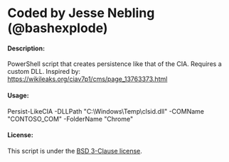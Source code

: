 # Coded by Jesse Nebling (@bashexplode)

#### Description:
PowerShell script that creates persistence like that of the CIA. Requires a custom DLL. Inspired by: https://wikileaks.org/ciav7p1/cms/page_13763373.html

#### Usage:
Persist-LikeCIA -DLLPath "C:\Windows\Temp\clsid.dll" -COMName "CONTOSO_COM" -FolderName "Chrome"

#### License:
This script is under the [BSD 3-Clause license](https://raw.githubusercontent.com/bashexplode/Invoke-LateralMovement/master/LICENSE).

